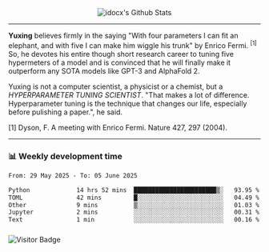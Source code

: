 <div align="center">
    <img align="center" src="https://github-readme-stats.vercel.app/api?username=idocx&show_icons=true&count_private=true&hide_border=true" alt="idocx's Github Stats"></img>
</div>

---

**Yuxing** believes firmly in the saying "With four parameters I can fit an elephant, and with five I can make him wiggle his trunk" by Enrico Fermi. <sup>[1]</sup> So, he devotes his entire though short research career to tuning five hypermeters of a model and is convinced that he will finally make it outperform any SOTA models like GPT-3 and AlphaFold 2.

Yuxing is not a computer scientist, a physicist or a chemist, but a *HYPERPARAMETER TUNING SCIENTIST*. "That makes a lot of difference. Hyperparameter tuning is the technique that changes our life, especially before pulishing a paper.", he said.

[1] Dyson, F. A meeting with Enrico Fermi. Nature 427, 297 (2004).


---

### 📊 Weekly development time
<!--START_SECTION:waka-->

```txt
From: 29 May 2025 - To: 05 June 2025

Python             14 hrs 52 mins  ███████████████████████▒░   93.95 %
TOML               42 mins         █░░░░░░░░░░░░░░░░░░░░░░░░   04.49 %
Other              9 mins          ▒░░░░░░░░░░░░░░░░░░░░░░░░   01.03 %
Jupyter            2 mins          ░░░░░░░░░░░░░░░░░░░░░░░░░   00.31 %
Text               1 min           ░░░░░░░░░░░░░░░░░░░░░░░░░   00.16 %
```

<!--END_SECTION:waka-->

### 

![Visitor Badge](https://visitor-badge.laobi.icu/badge?page_id=idocx.idocx)